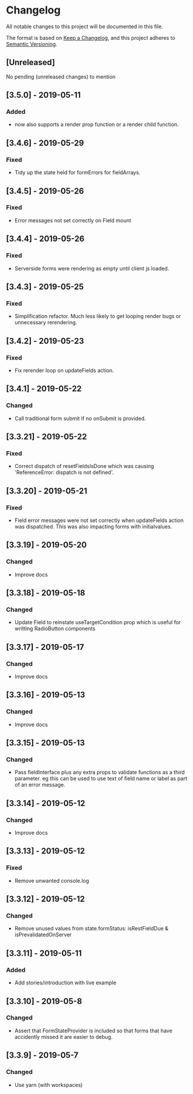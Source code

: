 # Changelog
All notable changes to this project will be documented in this file.

The format is based on [Keep a Changelog](https://keepachangelog.com/en/1.0.0/),
and this project adheres to [Semantic Versioning](https://semver.org/spec/v2.0.0.html).

## [Unreleased]
No pending (unreleased changes) to mention

## [3.5.0] - 2019-05-11
### Added
- <Form> now also supports a render prop function or a render child function.

## [3.4.6] - 2019-05-29
### Fixed
- Tidy up the state held for formErrors for fieldArrays.

## [3.4.5] - 2019-05-26
### Fixed
- Error messages not set correctly on Field mount

## [3.4.4] - 2019-05-26
### Fixed
- Serverside forms were rendering as empty until client js loaded.

## [3.4.3] - 2019-05-25
### Fixed
- Simplification refactor. Much less likely to get looping render bugs or unnecessary rerendering.

## [3.4.2] - 2019-05-23
### Fixed
- Fix rerender loop on updateFields action.

## [3.4.1] - 2019-05-22
### Changed
- Call traditional form submit if no onSubmit is provided.

## [3.3.21] - 2019-05-22
### Fixed
- Correct dispatch of resetFieldsIsDone which was causing 'ReferenceError: dispatch is not defined'.

## [3.3.20] - 2019-05-21
### Fixed
- Field error messages were not set correctly when updateFields action was dispatched. This was also impacting forms with initialvalues. 

## [3.3.19] - 2019-05-20
### Changed
- Improve docs

## [3.3.18] - 2019-05-18
### Changed
- Update Field to reinstate useTargetCondition prop which is useful for writting RadioButton components

## [3.3.17] - 2019-05-17
### Changed
- Improve docs

## [3.3.16] - 2019-05-13
### Changed
- Improve docs

## [3.3.15] - 2019-05-13
### Changed
- Pass fieldInterface plus any extra props to validate functions as a third parameter. eg this can be used to use text of field name or label as part of an error message.

## [3.3.14] - 2019-05-12
### Changed
- Improve docs

## [3.3.13] - 2019-05-12
### Fixed
- Remove unwanted console.log

## [3.3.12] - 2019-05-12
### Changed
- Remove unused values from state.formStatus: isRestFieldDue & isPrevalidatedOnServer

## [3.3.11] - 2019-05-11
### Added
- Add stories/introduction with live example

## [3.3.10] - 2019-05-8
### Changed
- Assert that FormStateProvider is included so that forms that have accidently missed it are easier to debug. 

## [3.3.9] - 2019-05-7
### Changed
- Use yarn (with workspaces)